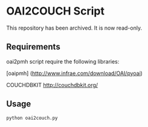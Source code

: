 OAI2COUCH Script
=================
This repository has been archived. It is now read-only.

Requirements 
-------------

oai2pmh script require the following libraries:

[oaipmh] (http://www.infrae.com/download/OAI/pyoai)

COUCHDBKIT
http://couchdbkit.org/


Usage
-------------

    python oai2couch.py
